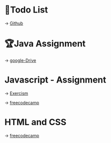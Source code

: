 # 👋Todo List
-> [Github](https://krishna-dev7.github.io/Step-Todo/)

# 🏆Java Assignment
-> [google-Drive](https://drive.google.com/drive/folders/1YgFRJwCIicBk7Zhsu4XG9NjL3wacaUvG?usp=drive_link)

# Javascript - Assignment
-> [Exercism]( https://exercism.org/profiles/Krishna25?first_time=true )

-> [freecodecamp](https://www.freecodecamp.org/learn/javascript-algorithms-and-data-structures/#basic-javascript)

# HTML and CSS
-> [freecodecamp](https://www.freecodecamp.org/certification/Krishna_444/responsive-web-design)
